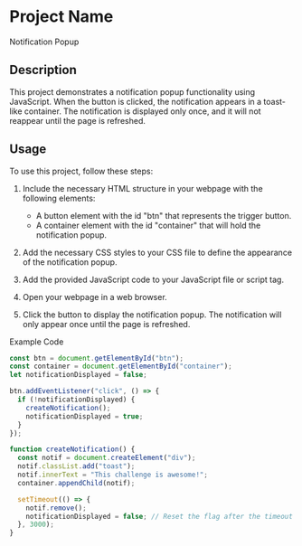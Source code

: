 # Project Name

Notification Popup

## Description

This project demonstrates a notification popup functionality using JavaScript. When the button is clicked, the notification appears in a toast-like container. The notification is displayed only once, and it will not reappear until the page is refreshed.

## Usage

To use this project, follow these steps:

1. Include the necessary HTML structure in your webpage with the following elements:
   - A button element with the id "btn" that represents the trigger button.
   - A container element with the id "container" that will hold the notification popup.

2. Add the necessary CSS styles to your CSS file to define the appearance of the notification popup.

3. Add the provided JavaScript code to your JavaScript file or script tag.

4. Open your webpage in a web browser.

5. Click the button to display the notification popup. The notification will only appear once until the page is refreshed.

Example Code

```javascript
const btn = document.getElementById("btn");
const container = document.getElementById("container");
let notificationDisplayed = false;

btn.addEventListener("click", () => {
  if (!notificationDisplayed) {
    createNotification();
    notificationDisplayed = true;
  }
});

function createNotification() {
  const notif = document.createElement("div");
  notif.classList.add("toast");
  notif.innerText = "This challenge is awesome!";
  container.appendChild(notif);

  setTimeout(() => {
    notif.remove();
    notificationDisplayed = false; // Reset the flag after the timeout
  }, 3000);
} 
```




